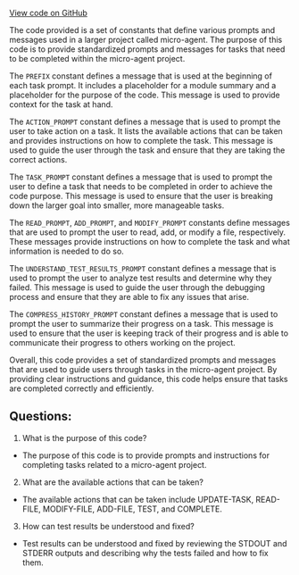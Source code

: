 [View code on GitHub](https://github.com/pHaeusler/micro-agent/agent/prompts.py)

The code provided is a set of constants that define various prompts and messages used in a larger project called micro-agent. The purpose of this code is to provide standardized prompts and messages for tasks that need to be completed within the micro-agent project. 

The `PREFIX` constant defines a message that is used at the beginning of each task prompt. It includes a placeholder for a module summary and a placeholder for the purpose of the code. This message is used to provide context for the task at hand.

The `ACTION_PROMPT` constant defines a message that is used to prompt the user to take action on a task. It lists the available actions that can be taken and provides instructions on how to complete the task. This message is used to guide the user through the task and ensure that they are taking the correct actions.

The `TASK_PROMPT` constant defines a message that is used to prompt the user to define a task that needs to be completed in order to achieve the code purpose. This message is used to ensure that the user is breaking down the larger goal into smaller, more manageable tasks.

The `READ_PROMPT`, `ADD_PROMPT`, and `MODIFY_PROMPT` constants define messages that are used to prompt the user to read, add, or modify a file, respectively. These messages provide instructions on how to complete the task and what information is needed to do so.

The `UNDERSTAND_TEST_RESULTS_PROMPT` constant defines a message that is used to prompt the user to analyze test results and determine why they failed. This message is used to guide the user through the debugging process and ensure that they are able to fix any issues that arise.

The `COMPRESS_HISTORY_PROMPT` constant defines a message that is used to prompt the user to summarize their progress on a task. This message is used to ensure that the user is keeping track of their progress and is able to communicate their progress to others working on the project.

Overall, this code provides a set of standardized prompts and messages that are used to guide users through tasks in the micro-agent project. By providing clear instructions and guidance, this code helps ensure that tasks are completed correctly and efficiently.
## Questions: 
 1. What is the purpose of this code?
- The purpose of this code is to provide prompts and instructions for completing tasks related to a micro-agent project.

2. What are the available actions that can be taken?
- The available actions that can be taken include UPDATE-TASK, READ-FILE, MODIFY-FILE, ADD-FILE, TEST, and COMPLETE.

3. How can test results be understood and fixed?
- Test results can be understood and fixed by reviewing the STDOUT and STDERR outputs and describing why the tests failed and how to fix them.